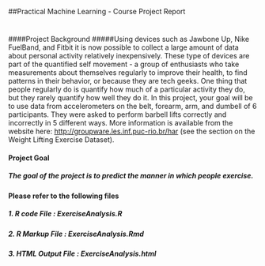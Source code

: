 ##Practical Machine Learning - Course Project Report
# 
####Project Background
#####Using devices such as Jawbone Up, Nike FuelBand, and Fitbit it is now possible to collect a large amount of data about personal activity relatively inexpensively. These type of devices are part of the quantified self movement - a group of enthusiasts who take measurements about themselves regularly to improve their health, to find patterns in their behavior, or because they are tech geeks. One thing that people regularly do is quantify how much of a particular activity they do, but they rarely quantify how well they do it. In this project, your goal will be to use data from accelerometers on the belt, forearm, arm, and dumbell of 6 participants. They were asked to perform barbell lifts correctly and incorrectly in 5 different ways. More information is available from the website here: http://groupware.les.inf.puc-rio.br/har (see the section on the Weight Lifting Exercise Dataset).
#### Project Goal
##### The goal of the project is to predict the manner in which people exercise. 

#### Please refer to the following files
##### 1. R code File : ExerciseAnalysis.R 
##### 2. R Markup File : ExerciseAnalysis.Rmd
##### 3. HTML Output File : ExerciseAnalysis.html
